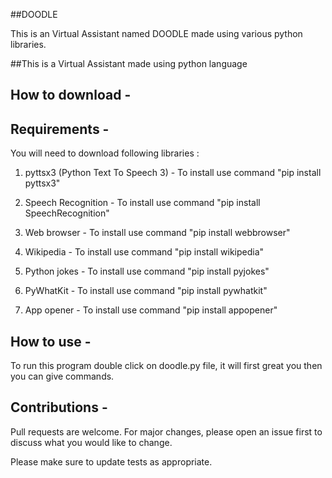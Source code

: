 ##DOODLE


This is an Virtual Assistant named DOODLE made using various python libraries.

##This is a Virtual Assistant made using python language

## How to download - 


## Requirements -

You will need to download following libraries :

1. pyttsx3 (Python Text To Speech 3) - To install use command "pip install pyttsx3"

2. Speech Recognition - To install use command "pip install SpeechRecognition"

3. Web browser - To install use command "pip install webbrowser"

4. Wikipedia - To install use command "pip install wikipedia"

5. Python jokes - To install use command "pip install pyjokes"

6. PyWhatKit - To install use command "pip install pywhatkit"

7. App opener - To install use command "pip install appopener"



## How to use -


To run this program double click on doodle.py file, it will first great you then you can give commands.


## Contributions -

Pull requests are welcome. For major changes, please open an issue first to discuss what you would like to change.

Please make sure to update tests as appropriate.
